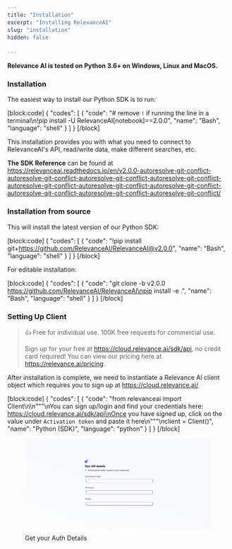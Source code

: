 ```yaml
---
title: "Installation"
excerpt: "Installing RelevanceAI"
slug: "installation"
hidden: false

---
```


**Relevance AI is tested on Python 3.6+ on Windows, Linux and MacOS.**

### Installation

The easiest way to install our Python SDK is to run:

[block:code]
{
  "codes": [
    {
      "code": "# remove `!` if running the line in a terminal\n!pip install -U RelevanceAI[notebook]==2.0.0",
      "name": "Bash",
      "language": "shell"
    }
  ]
}
[/block]

This installation provides you with what you need to connect to RelevanceAI's API, read/write data, make different searches, etc.

**The SDK Reference** can be found at https://relevanceai.readthedocs.io/en/v2.0.0-autoresolve-git-conflict-autoresolve-git-conflict-autoresolve-git-conflict-autoresolve-git-conflict-autoresolve-git-conflict-autoresolve-git-conflict-autoresolve-git-conflict-autoresolve-git-conflict-autoresolve-git-conflict-autoresolve-git-conflict/

### Installation from source

This will install the latest version of our Python SDK:

[block:code]
{
  "codes": [
    {
      "code": "!pip install git+https://github.com/RelevanceAI/RelevanceAI@v2.0.0",
      "name": "Bash",
      "language": "shell"
    }
  ]
}
[/block]


For editable installation:

[block:code]
{
  "codes": [
    {
      "code": "git clone -b v2.0.0 https://github.com/RelevanceAI/RelevanceAI\npip install -e .",
      "name": "Bash",
      "language": "shell"
    }
  ]
}
[/block]

### Setting Up Client

> 👍 Free for individual use. 100K free requests for commercial use.
>
> Sign up for your free at https://cloud.relevance.ai/sdk/api, no credit card required! You can view our pricing here at https://relevance.ai/pricing.

After installation is complete, we need to instantiate a Relevance AI client object which requires you to sign up at https://cloud.relevance.ai/


[block:code]
{
  "codes": [
    {
      "code": "from relevanceai import Client\n\n\"\"\"\nYou can sign up/login and find your credentials here: https://cloud.relevance.ai/sdk/api\nOnce you have signed up, click on the value under `Activation token` and paste it here\n\"\"\"\nclient = Client()",
      "name": "Python (SDK)",
      "language": "python"
    }
  ]
}
[/block]


<figure>
<img src="https://github.com/RelevanceAI/RelevanceAI-readme-docs/blob/v2.0.0/docs_template/_assets/RelevanceAI_auth_token_details.png?raw=true" alt="Get your Auth Details" />
<figcaption>Get your Auth Details</figcaption>
<figure>

